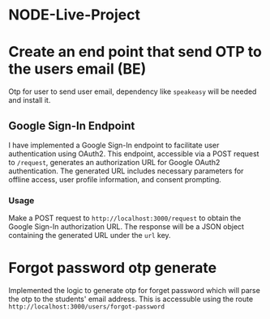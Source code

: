 # NODE-Live-Project

# Create an end point that send OTP to the users email (BE)
Otp for user to send user email, dependency like `speakeasy` will be needed and install it.


## Google Sign-In Endpoint

I have implemented a Google Sign-In endpoint to facilitate user authentication using OAuth2. This endpoint, accessible via a POST request to `/request`, generates an authorization URL for Google OAuth2 authentication. The generated URL includes necessary parameters for offline access, user profile information, and consent prompting.

### Usage

Make a POST request to `http://localhost:3000/request` to obtain the Google Sign-In authorization URL. The response will be a JSON object containing the generated URL under the `url` key.

# Forgot password otp generate
Implemented the logic to generate otp for forget password which will parse the otp to the students' email address. This is accessuble using the route `http://localhost:3000/users/forgot-password`


